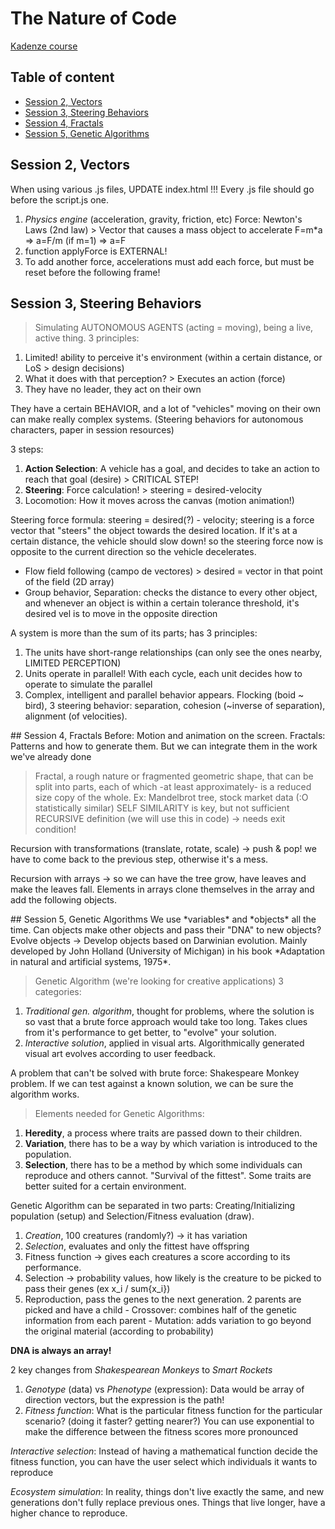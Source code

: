 # The Nature of Code
[Kadenze course](https://www.kadenze.com/courses/the-nature-of-code-i)

## Table of content
- [Session 2, Vectors](#session2)
- [Session 3, Steering Behaviors](#id-session3)
- [Session 4, Fractals](#id-session4)
- [Session 5, Genetic Algorithms](#session5)

## Session 2, Vectors <a name="session2"></a>
When using various .js files, UPDATE index.html !!! Every .js file should go before the script.js one.

1. *Physics engine* (acceleration, gravity, friction, etc) Force: Newton's Laws (2nd law) > Vector that causes a mass object to accelerate
F=m*a => a=F/m (if m=1) => a=F
2. function applyForce is EXTERNAL!
3. To add another force, accelerations must add each force, but must be reset before the following frame!

## Session 3, Steering Behaviors
>Simulating AUTONOMOUS AGENTS (acting = moving), being a live, active thing. 3 principles:
1. Limited! ability to perceive it's environment (within a certain distance, or LoS > design decisions)
2. What it does with that perception? > Executes an action (force)
3. They have no leader, they act on their own

They have a certain BEHAVIOR, and a lot of "vehicles" moving on their own can make really complex systems. (Steering behaviors for autonomous characters, paper in session resources)

3 steps:
1. **Action Selection**: A vehicle has a goal, and decides to take an action to reach that goal (desire) > CRITICAL STEP!
2. **Steering**: Force calculation! > steering = desired-velocity
3. Locomotion: How it moves across the canvas (motion animation!)

Steering force formula: steering = desired(?) - velocity;
steering is a force vector that "steers" the object towards the desired location. If it's at a certain distance, the vehicle should slow down! so the steering force now is opposite to the current direction so the vehicle decelerates.

- Flow field following (campo de vectores) > desired = vector in that point of the field (2D array)
- Group behavior, Separation: checks the distance to every other object, and whenever an object is within a certain tolerance threshold, it's desired vel is to move in the opposite direction

A system is more than the sum of its parts; has 3 principles:
1. The units have short-range relationships (can only see the ones nearby, LIMITED PERCEPTION)
2. Units operate in parallel! With each cycle, each unit decides how to operate to simulate the parallel
3. Complex, intelligent and parallel behavior appears. Flocking (boid ~ bird), 3 steering behavior: separation, cohesion (~inverse of separation), alignment (of velocities).

<div id='id-session4'/>
## Session 4, Fractals
Before: Motion and animation on the screen. Fractals: Patterns and how to generate them. But we can integrate them in the work we've already done

> Fractal, a rough nature or fragmented geometric shape, that can be split into parts, each of which -at least approximately- is a reduced size copy of the whole.
Ex: Mandelbrot tree, stock market data (:O statistically similar)
SELF SIMILARITY is key, but not sufficient
RECURSIVE definition (we will use this in code) -> needs exit condition!

Recursion with transformations (translate, rotate, scale) -> push & pop! we have to come back to the previous step, otherwise it's a mess.

Recursion with arrays -> so we can have the tree grow, have leaves and make the leaves fall. Elements in arrays clone themselves in the array and add the following objects.

<div id='id-session5'/>
## Session 5, Genetic Algorithms
We use *variables* and *objects* all the time. Can objects make other objects and pass their "DNA" to new objects? Evolve objects -> Develop objects based on Darwinian evolution. Mainly developed by John Holland (University of Michigan) in his book *Adaptation in natural and artificial systems, 1975*.

> Genetic Algorithm (we're looking for creative applications) 3 categories:
1. *Traditional gen. algorithm*, thought for problems, where the solution is so vast that a brute force approach would take too long. Takes clues from it's performance to get better, to "evolve" your solution.
2. *Interactive solution*, applied in visual arts. Algorithmically generated visual art evolves according to user feedback.
<!-- 3. *Ecosystem simulation*, function that determines the fitness of members. Their behavior or appearance evolves in a natural way. -->

A problem that can't be solved with brute force: Shakespeare Monkey problem. If we can test against a known solution, we can be sure the algorithm works.

> Elements needed for Genetic Algorithms:
1. **Heredity**, a process where traits are passed down to their children.
2. **Variation**, there has to be a way by which variation is introduced to the population.
3. **Selection**, there has to be a method by which some individuals can reproduce and others cannot. "Survival of the fittest". Some traits are better suited for a certain environment.

Genetic Algorithm can be separated in two parts: Creating/Initializing population (setup) and Selection/Fitness evaluation (draw).
1. *Creation*, 100 creatures (randomly?) -> it has variation
2. *Selection*, evaluates and only the fittest have offspring
  1. Fitness function -> gives each creatures a score according to its performance.
  2. Selection -> probability values, how likely is the creature to be picked to pass their genes (ex x_i / sum{x_i})
  3. Reproduction, pass the genes to the next generation. 2 parents are picked and have a child
    - Crossover: combines half of the genetic information from each parent
    - Mutation: adds variation to go beyond the original material (according to probability)

**DNA is always an array!**

2 key changes from *Shakespearean Monkeys* to *Smart Rockets*
1. *Genotype* (data) vs *Phenotype* (expression): Data would be array of direction vectors, but the expression is the path!
2. *Fitness function*: What is the particular fitness function for the particular scenario? (doing it faster? getting nearer?) You can use exponential to make the difference between the fitness scores more pronounced

*Interactive selection*: Instead of having a mathematical function decide the fitness function, you can have the user select which individuals it wants to reproduce

*Ecosystem simulation*: In reality, things don't live exactly the same, and new generations don't fully replace previous ones. Things that live longer, have a higher chance to reproduce.
